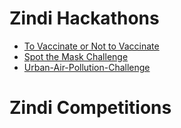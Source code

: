 # Zindi Hackathons

* [To Vaccinate or Not to Vaccinate](https://github.com/chetanambi/Zindi-Solutions/tree/master/To%20Vaccinate%20or%20Not%20to%20Vaccinate)
* [Spot the Mask Challenge](https://github.com/chetanambi/Zindi-Solutions/tree/master/Spot%20the%20Mask%20Challenge)
* [Urban-Air-Pollution-Challenge](https://github.com/chetanambi/Zindi-Solutions/tree/master/Urban-Air-Pollution-Challenge)

# Zindi Competitions
